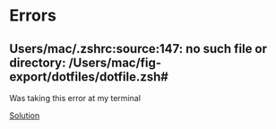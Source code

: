 # Errors

## Users/mac/.zshrc:source:147: no such file or directory: /Users/mac/fig-export/dotfiles/dotfile.zsh#

Was taking this error at my terminal

[Solution](https://stackoverflow.com/questions/66076169/why-does-terminal-start-with-users-nicholas-zshrcsource75-no-such-file-or)